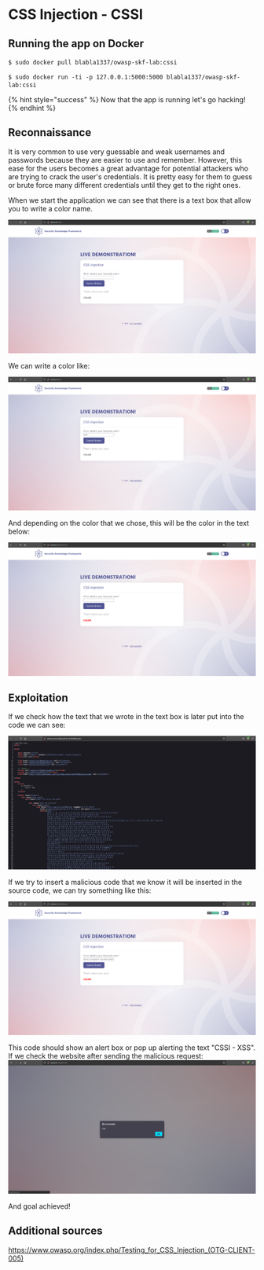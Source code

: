 # CSS Injection - CSSI

## Running the app on Docker

```text
$ sudo docker pull blabla1337/owasp-skf-lab:cssi
```

```text
$ sudo docker run -ti -p 127.0.0.1:5000:5000 blabla1337/owasp-skf-lab:cssi
```

{% hint style="success" %}
Now that the app is running let's go hacking!
{% endhint %}

## Reconnaissance

It is very common to use very guessable and weak usernames and passwords because they are easier to use and remember.
However, this ease for the users becomes a great advantage for potential attackers who are trying to crack the user's credentials.
It is pretty easy for them to guess or brute force many different credentials until they get to the right ones.

When we start the application we can see that there is a text box that allow you to write a color name.

![](https://raw.githubusercontent.com/blabla1337/skf-labs/master/.gitbook/assets/python/CSSI/1.png)

We can write a color like:

![](https://raw.githubusercontent.com/blabla1337/skf-labs/master/.gitbook/assets/python/CSSI/2.png)

And depending on the color that we chose, this will be the color in the text below:

![](https://raw.githubusercontent.com/blabla1337/skf-labs/master/.gitbook/assets/python/CSSI/3.png)

## Exploitation

If we check how the text that we wrote in the text box is later put into the code we can see:

![](https://raw.githubusercontent.com/blabla1337/skf-labs/master/.gitbook/assets/python/CSSI/4.png)

If we try to insert a malicious code that we know it will be inserted in the source code, we can try something like this:

![](https://raw.githubusercontent.com/blabla1337/skf-labs/master/.gitbook/assets/python/CSSI/5.png)

This code should show an alert box or pop up alerting the text "CSSI - XSS".
If we check the website after sending the malicious request:
![](https://raw.githubusercontent.com/blabla1337/skf-labs/master/.gitbook/assets/python/CSSI/6.png)

And goal achieved!

## Additional sources

https://www.owasp.org/index.php/Testing_for_CSS_Injection_(OTG-CLIENT-005)
